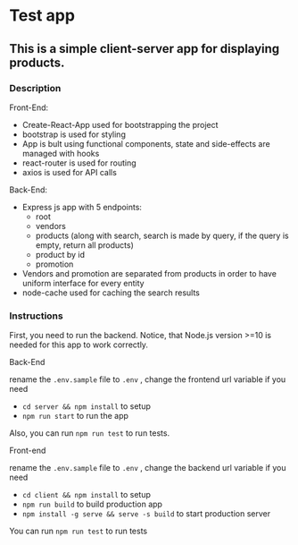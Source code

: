 # Test app

## This is a simple client-server app for displaying products.

### Description

Front-End:
-   Create-React-App used for bootstrapping the project
-   bootstrap is used for styling
-   App is bult using functional components, state and side-effects are managed with hooks
-   react-router is used for routing
-   axios is used for API calls

Back-End:
-   Express js app with 5 endpoints:
    -   root
    -   vendors
    -   products (along with search, search is made by query, if the query is empty, return all products)
    -   product by id
    -   promotion
-   Vendors and promotion are separated from products in order to have uniform interface for every entity
-   node-cache used for caching the search results

### Instructions

First, you need to run the backend.
Notice, that Node.js version >=10 is needed for this app to work correctly.

Back-End

rename the ```.env.sample``` file to ```.env``` , change the frontend url variable if you need

- ```cd server && npm install``` to setup  
- ```npm run start``` to run the app  

Also, you can run ```npm run test``` to run tests.  

Front-end

rename the ```.env.sample``` file to ```.env``` , change the backend url variable if you need

- ```cd client && npm install``` to setup
- ```npm run build``` to build production app
- ```npm install -g serve && serve -s build``` to start production server

You can run ```npm run test``` to run tests